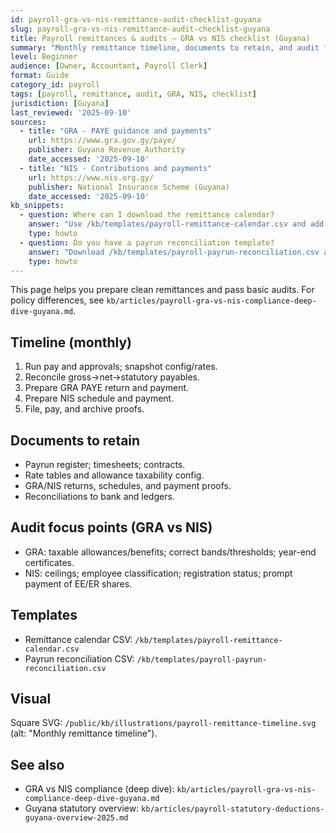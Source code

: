 ```yaml
---
id: payroll-gra-vs-nis-remittance-audit-checklist-guyana
slug: payroll-gra-vs-nis-remittance-audit-checklist-guyana
title: Payroll remittances & audits — GRA vs NIS checklist (Guyana)
summary: "Monthly remittance timeline, documents to retain, and audit focus points for GRA (PAYE) and NIS. Includes a remittance calendar CSV and a payrun reconciliation template."
level: Beginner
audience: [Owner, Accountant, Payroll Clerk]
format: Guide
category_id: payroll
tags: [payroll, remittance, audit, GRA, NIS, checklist]
jurisdiction: [Guyana]
last_reviewed: '2025-09-10'
sources:
  - title: "GRA - PAYE guidance and payments"
    url: https://www.gra.gov.gy/paye/
    publisher: Guyana Revenue Authority
    date_accessed: '2025-09-10'
  - title: "NIS - Contributions and payments"
    url: https://www.nis.org.gy/
    publisher: National Insurance Scheme (Guyana)
    date_accessed: '2025-09-10'
kb_snippets:
  - question: Where can I download the remittance calendar?
    answer: "Use /kb/templates/payroll-remittance-calendar.csv and add your internal cutoffs and bank references."
    type: howto
  - question: Do you have a payrun reconciliation template?
    answer: "Download /kb/templates/payroll-payrun-reconciliation.csv and reconcile gross-to-net-to-remittances monthly."
    type: howto
---
```


This page helps you prepare clean remittances and pass basic audits. For policy differences, see `kb/articles/payroll-gra-vs-nis-compliance-deep-dive-guyana.md`.

## Timeline (monthly)
1) Run pay and approvals; snapshot config/rates.  
2) Reconcile gross→net→statutory payables.  
3) Prepare GRA PAYE return and payment.  
4) Prepare NIS schedule and payment.  
5) File, pay, and archive proofs.

## Documents to retain
- Payrun register; timesheets; contracts.  
- Rate tables and allowance taxability config.  
- GRA/NIS returns, schedules, and payment proofs.  
- Reconciliations to bank and ledgers.

## Audit focus points (GRA vs NIS)
- GRA: taxable allowances/benefits; correct bands/thresholds; year-end certificates.  
- NIS: ceilings; employee classification; registration status; prompt payment of EE/ER shares.

## Templates
- Remittance calendar CSV: `/kb/templates/payroll-remittance-calendar.csv`  
- Payrun reconciliation CSV: `/kb/templates/payroll-payrun-reconciliation.csv`

## Visual
Square SVG: `/public/kb/illustrations/payroll-remittance-timeline.svg` (alt: "Monthly remittance timeline").

## See also
- GRA vs NIS compliance (deep dive): `kb/articles/payroll-gra-vs-nis-compliance-deep-dive-guyana.md`
- Guyana statutory overview: `kb/articles/payroll-statutory-deductions-guyana-overview-2025.md`

